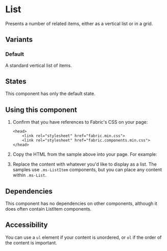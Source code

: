 # List
Presents a number of related items, either as a vertical list or in a grid.

## Variants

### Default
A standard vertical list of items.

<!---
{{> ListElem props=ListModels.basic }}
--->

## States
This component has only the default state.

## Using this component
1. Confirm that you have references to Fabric's CSS on your page:
    ```
    <head>
        <link rel="stylesheet" href="fabric.min.css">
        <link rel="stylesheet" href="fabric.components.min.css">
    </head>
    ```
2. Copy the HTML from the sample above into your page. For example: 
<!---
<pre>
    <code>
{{renderPartialPre "List" "ListElem" ListModels.basic false}}
    </code>
</pre>
--->
3. Replace the content with whatever you'd like to display as a list. The samples use `.ms-ListItem` components, but you can place any content within `.ms-List`.

## Dependencies
This component has no dependencies on other components, although it does often contain ListItem components.

## Accessibility
You can use a `ul` element if your content is unordered, or `ol` if the order of the content is important.

<!---
{{> ListJS }}
--->
